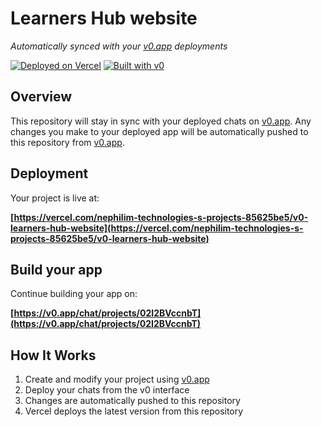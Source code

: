 # Learners Hub website

*Automatically synced with your [v0.app](https://v0.app) deployments*

[![Deployed on Vercel](https://img.shields.io/badge/Deployed%20on-Vercel-black?style=for-the-badge&logo=vercel)](https://vercel.com/nephilim-technologies-s-projects-85625be5/v0-learners-hub-website)
[![Built with v0](https://img.shields.io/badge/Built%20with-v0.app-black?style=for-the-badge)](https://v0.app/chat/projects/02I2BVccnbT)

## Overview

This repository will stay in sync with your deployed chats on [v0.app](https://v0.app).
Any changes you make to your deployed app will be automatically pushed to this repository from [v0.app](https://v0.app).

## Deployment

Your project is live at:

**[https://vercel.com/nephilim-technologies-s-projects-85625be5/v0-learners-hub-website](https://vercel.com/nephilim-technologies-s-projects-85625be5/v0-learners-hub-website)**

## Build your app

Continue building your app on:

**[https://v0.app/chat/projects/02I2BVccnbT](https://v0.app/chat/projects/02I2BVccnbT)**

## How It Works

1. Create and modify your project using [v0.app](https://v0.app)
2. Deploy your chats from the v0 interface
3. Changes are automatically pushed to this repository
4. Vercel deploys the latest version from this repository